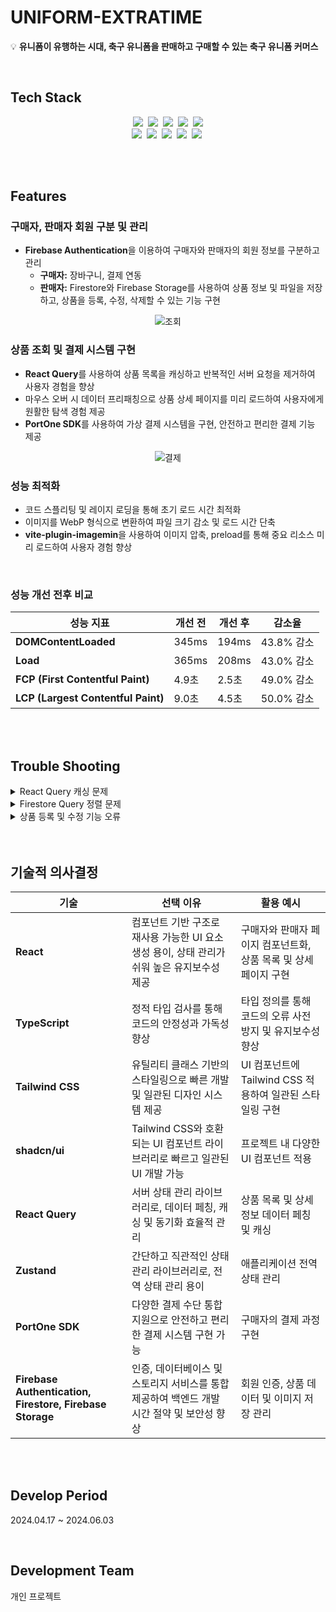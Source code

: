 <a name="readme-top"></a>

<!-- PROJECT NAME-->
# UNIFORM-EXTRATIME

💡 **유니폼이 유행하는 시대, 축구 유니폼을 판매하고 구매할 수 있는 축구 유니폼 커머스**

<br>

<!-- 기술 스택  -->
## Tech Stack
<p align="center">
  <img src="https://img.shields.io/badge/React-61DAFB?style=for-the-badge&logo=React&logoColor=black">&nbsp;
  <img src="https://img.shields.io/badge/TypeScript-3178C6?style=for-the-badge&logo=TypeScript&logoColor=black">&nbsp;
  <img src="https://img.shields.io/badge/Tailwind CSS-06B6D4?style=for-the-badge&logo=Tailwind CSS&logoColor=black">&nbsp;
  <img src="https://img.shields.io/badge/shadcn/ui-000000?style=for-the-badge&logo=shadcn/ui&logoColor=white">&nbsp;
  <img src="https://img.shields.io/badge/React Query-FF4154?style=for-the-badge&logo=React Query&logoColor=black"><br>
  <img src="https://img.shields.io/badge/Firebase-FFCA28?style=for-the-badge&logo=Firebase&logoColor=black">&nbsp;
  <img src="https://img.shields.io/badge/GitHub Actions-2088FF?style=for-the-badge&logo=GitHub Actions&logoColor=black">&nbsp;
  <img src="https://img.shields.io/badge/Vercel-000000?style=for-the-badge&logo=Vercel&logoColor=white">&nbsp;
  <img src="https://img.shields.io/badge/Prettier-F7B93E?style=for-the-badge&logo=Prettier&logoColor=black">&nbsp;
  <img src="https://img.shields.io/badge/ESLint-4B32C3?style=for-the-badge&logo=ESLint&logoColor=white">&nbsp;
</p>
<br><br>

<!--주요 기능-->
## Features

### 구매자, 판매자 회원 구분 및 관리
- **Firebase Authentication**을 이용하여 구매자와 판매자의 회원 정보를 구분하고 관리
  - **구매자:** 장바구니, 결제 연동
  - **판매자:** Firestore와 Firebase Storage를 사용하여 상품 정보 및 파일을 저장하고, 상품을 등록, 수정, 삭제할 수 있는 기능 구현
    
<div align="center">
  
 ![조회](https://github.com/yangwonjoon/Uniform-ExtraTime/assets/102780846/e80f49ca-f16e-4664-9081-0d6fab79c6f3)

  
</div>

### 상품 조회 및 결제 시스템 구현

- **React Query**를 사용하여 상품 목록을 캐싱하고 반복적인 서버 요청을 제거하여 사용자 경험을 향상
- 마우스 오버 시 데이터 프리패칭으로 상품 상세 페이지를 미리 로드하여 사용자에게 원활한 탐색 경험 제공
- **PortOne SDK**를 사용하여 가상 결제 시스템을 구현, 안전하고 편리한 결제 기능 제공

<div align="center">
  
![결제](https://github.com/yangwonjoon/Uniform-ExtraTime/assets/102780846/4d3eee2e-c4d9-446c-b5fa-17fa1f085f8a)
  
</div>

### 성능 최적화

- 코드 스플리팅 및 레이지 로딩을 통해 초기 로드 시간 최적화
- 이미지를 WebP 형식으로 변환하여 파일 크기 감소 및 로드 시간 단축
- **vite-plugin-imagemin**을 사용하여 이미지 압축, preload를 통해 중요 리소스 미리 로드하여 사용자 경험 향상

<br>

### 성능 개선 전후 비교

| **성능 지표**                    | **개선 전** | **개선 후** | **감소율**            |
|--------------------------------|-------------|-------------|----------------------|
| **DOMContentLoaded**           | 345ms       | 194ms       | 43.8% 감소           |
| **Load**                       | 365ms       | 208ms       | 43.0% 감소           |
| **FCP (First Contentful Paint)**| 4.9초       | 2.5초       | 49.0% 감소           |
| **LCP (Largest Contentful Paint)**| 9.0초       | 4.5초       | 50.0% 감소           |

<br><br>

<!--트러블 슈팅-->
## Trouble Shooting

<details>
  <summary>React Query 캐싱 문제</summary>
  <br>
  
  **문제 상황**: 메인 페이지에 변경사항이 주기적이지 않아 사용자 경험 향상을 위해 캐싱으로 네트워크 요청을 방지하려 했으나 지속적인 네트워크 요청 발생

  **문제 접근**: React Query의 디폴트 옵션 설정으로 인한 지속적인 네트워크 요청 발생

  **결과**:
  - staleTime을 적절히 지정하고, refetchOnMount 및 refetchOnWindowFocus 옵션을 false로 설정하여 리패치 방지
  - 캐싱을 통한 사용자 경험 향상 및 네트워크 요청 감소

  <br>
</details>

<details>
  <summary>Firestore Query 정렬 문제</summary>
  <br>
  
  **문제 상황**: 상품 데이터를 타임스탬프 기준 오름차순으로 가져오는 중, “The query requires an index. You can create it here: [URL]” 에러 메시지와 함께 정렬이 안되는 상황

  **문제 접근**: 쿼리문 변경 시도 및 디버깅

  **결과**:
  - 쿼리문에 문제가 없음을 확인 후, Firestore 콘솔에서 에러 메시지의 URL을 통해 필요한 색인 생성
  - 색인 생성 후 쿼리 정렬 문제 해결

  <br>
</details>

<details>
  <summary>상품 등록 및 수정 기능 오류</summary>
  <br>
  
  **문제 상황**: 상품 등록 및 수정 기능 컴포넌트를 공유로 Firestore 및 Firestorage 저장 오류 발생

  **문제 접근**:
  - 등록 및 수정 컴포넌트를 분리하고, 캐러셀에 보여주는 임시 blob URL과 실제 데이터 구분, 정규식 도입

  **결과**:
  - 파일명에 ‘/’ 있을 시 정규식으로 ’_’로 변경
  - fileName state 추가로 파일 이름 별도 관리
  - 주요 로직 수정 및 URL.revokeObjectURL로 임시 URL 해제
  - 저장 오류 문제 해결 및 데이터 처리 정확성 향상

  <br>
</details>
<br><br>

<!--기술적 의사결정-->
## 기술적 의사결정

| **기술**                    | **선택 이유**                                                                                           | **활용 예시**                                                        |
|--------------------------|-------------------------------------------------------------------------------------------------------|--------------------------------------------------------------------|
| **React**                | 컴포넌트 기반 구조로 재사용 가능한 UI 요소 생성 용이, 상태 관리가 쉬워 높은 유지보수성 제공                        | 구매자와 판매자 페이지 컴포넌트화, 상품 목록 및 상세 페이지 구현                                 |
| **TypeScript**           | 정적 타입 검사를 통해 코드의 안정성과 가독성 향상                                                                       | 타입 정의를 통해 코드의 오류 사전 방지 및 유지보수성 향상                                           |
| **Tailwind CSS**         | 유틸리티 클래스 기반의 스타일링으로 빠른 개발 및 일관된 디자인 시스템 제공                                                  | UI 컴포넌트에 Tailwind CSS 적용하여 일관된 스타일링 구현                                           |
| **shadcn/ui**            | Tailwind CSS와 호환되는 UI 컴포넌트 라이브러리로 빠르고 일관된 UI 개발 가능                                                | 프로젝트 내 다양한 UI 컴포넌트 적용                                                           |
| **React Query**          | 서버 상태 관리 라이브러리로, 데이터 페칭, 캐싱 및 동기화 효율적 관리                                                         | 상품 목록 및 상세 정보 데이터 페칭 및 캐싱                                                     |
| **Zustand**              | 간단하고 직관적인 상태 관리 라이브러리로, 전역 상태 관리 용이                                                                | 애플리케이션 전역 상태 관리                                                               |
| **PortOne SDK**          | 다양한 결제 수단 통합 지원으로 안전하고 편리한 결제 시스템 구현 가능                                                         | 구매자의 결제 과정 구현                                                               |
| **Firebase Authentication, Firestore, Firebase Storage** | 인증, 데이터베이스 및 스토리지 서비스를 통합 제공하여 백엔드 개발 시간 절약 및 보안성 향상                        | 회원 인증, 상품 데이터 및 이미지 저장 관리                                                 |

<br><br>

<!--개발 기간 및 인원-->
## Develop Period
2024.04.17 ~ 2024.06.03

<br>

## Development Team
개인 프로젝트
